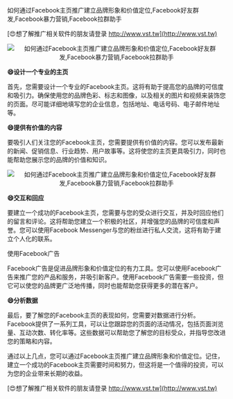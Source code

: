 如何通过Facebook主页推广建立品牌形象和价值定位,Facebook好友群发,Facebook暴力营销,Facebook拉群助手

[😍想了解推广相关软件的朋友请登录 http://www.vst.tw](http://www.vst.tw)

 <center><img src="https://vst.tw/MP4/tuiguang/png/0.png" alt="如何通过Facebook主页推广建立品牌形象和价值定位,Facebook好友群发,Facebook暴力营销,Facebook拉群助手"></center>

**😄设计一个专业的主页**

首先，您需要设计一个专业的Facebook主页。这将有助于提高您的品牌的可信度和吸引力。确保使用您的品牌色彩、标志和图像，以及相关的图片和视频来装饰您的页面。尽可能详细地填写您的企业信息，包括地址、电话号码、电子邮件地址等。

**😄提供有价值的内容**

要吸引人们关注您的Facebook主页，您需要提供有价值的内容。您可以发布最新的新闻、促销信息、行业趋势、用户故事等。这将使您的主页更具吸引力，同时也能帮助您展示您的品牌的价值和知识。

 <center><img src="https://vst.tw/MP4/tuiguang/png/6.png" alt="如何通过Facebook主页推广建立品牌形象和价值定位,Facebook好友群发,Facebook暴力营销,Facebook拉群助手"></center>

**😄交互和回应**

要建立一个成功的Facebook主页，您需要与您的受众进行交互，并及时回应他们的留言和评论。这将帮助您建立一个积极的社区，并增强您的品牌的可信度和声誉。您可以使用Facebook Messenger与您的粉丝进行私人交流，这将有助于建立个人化的联系。

使用Facebook广告

Facebook广告是促进品牌形象和价值定位的有力工具。您可以使用Facebook广告来推广您的产品和服务，并吸引新客户。使用Facebook广告需要一些投资，但它可以使您的品牌更广泛地传播，同时也能帮助您获得更多的潜在客户。

**😄分析数据**

最后，要了解您的Facebook主页的表现如何，您需要对数据进行分析。Facebook提供了一系列工具，可以让您跟踪您的页面的活动情况，包括页面浏览量、互动次数、转化率等。这些数据可以帮助您了解您的目标受众，并指导您改进您的策略和内容。

通过以上几点，您可以通过Facebook主页推广建立品牌形象和价值定位。记住，建立一个成功的Facebook主页需要时间和努力，但这将是一个值得的投资，可以为您的企业带来长期的收益。

[😍想了解推广相关软件的朋友请登录 http://www.vst.tw](http://www.vst.tw)




